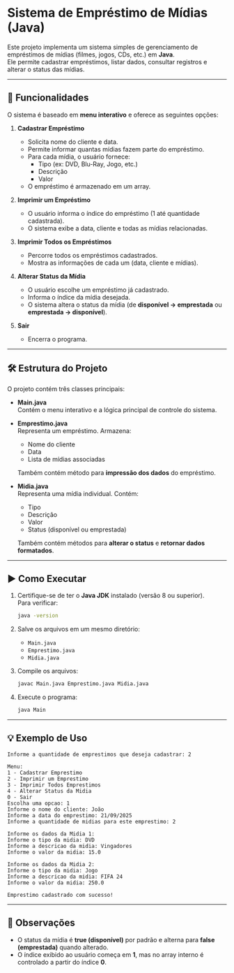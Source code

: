 
# Sistema de Empréstimo de Mídias (Java)

Este projeto implementa um sistema simples de gerenciamento de empréstimos de mídias (filmes, jogos, CDs, etc.) em **Java**.  
Ele permite cadastrar empréstimos, listar dados, consultar registros e alterar o status das mídias.

---

## 📌 Funcionalidades

O sistema é baseado em **menu interativo** e oferece as seguintes opções:

1. **Cadastrar Empréstimo**  
   - Solicita nome do cliente e data.  
   - Permite informar quantas mídias fazem parte do empréstimo.  
   - Para cada mídia, o usuário fornece:  
     - Tipo (ex: DVD, Blu-Ray, Jogo, etc.)  
     - Descrição  
     - Valor  
   - O empréstimo é armazenado em um array.

2. **Imprimir um Empréstimo**  
   - O usuário informa o índice do empréstimo (1 até quantidade cadastrada).  
   - O sistema exibe a data, cliente e todas as mídias relacionadas.

3. **Imprimir Todos os Empréstimos**  
   - Percorre todos os empréstimos cadastrados.  
   - Mostra as informações de cada um (data, cliente e mídias).

4. **Alterar Status da Mídia**  
   - O usuário escolhe um empréstimo já cadastrado.  
   - Informa o índice da mídia desejada.  
   - O sistema altera o status da mídia (de **disponível → emprestada** ou **emprestada → disponível**).

5. **Sair**  
   - Encerra o programa.

---

## 🛠️ Estrutura do Projeto

O projeto contém três classes principais:

- **Main.java**  
  Contém o menu interativo e a lógica principal de controle do sistema.

- **Emprestimo.java**  
  Representa um empréstimo. Armazena:  
  - Nome do cliente  
  - Data  
  - Lista de mídias associadas  

  Também contém método para **impressão dos dados** do empréstimo.

- **Midia.java**  
  Representa uma mídia individual. Contém:  
  - Tipo  
  - Descrição  
  - Valor  
  - Status (disponível ou emprestada)  

  Também contém métodos para **alterar o status** e **retornar dados formatados**.

---

## ▶️ Como Executar

1. Certifique-se de ter o **Java JDK** instalado (versão 8 ou superior).  
   Para verificar:  
   ```bash
   java -version
   ```

2. Salve os arquivos em um mesmo diretório:  
   - `Main.java`  
   - `Emprestimo.java`  
   - `Midia.java`

3. Compile os arquivos:  
   ```bash
   javac Main.java Emprestimo.java Midia.java
   ```

4. Execute o programa:  
   ```bash
   java Main
   ```

---

## 💡 Exemplo de Uso

```
Informe a quantidade de emprestimos que deseja cadastrar: 2

Menu:
1 - Cadastrar Emprestimo
2 - Imprimir um Emprestimo
3 - Imprimir Todos Emprestimos
4 - Alterar Status da Midia
0 - Sair
Escolha uma opcao: 1
Informe o nome do cliente: João
Informe a data do emprestimo: 21/09/2025
Informe a quantidade de midias para este emprestimo: 2

Informe os dados da Midia 1:
Informe o tipo da midia: DVD
Informe a descricao da midia: Vingadores
Informe o valor da midia: 15.0

Informe os dados da Midia 2:
Informe o tipo da midia: Jogo
Informe a descricao da midia: FIFA 24
Informe o valor da midia: 250.0

Emprestimo cadastrado com sucesso!
```

---

## 📖 Observações

- O status da mídia é **true (disponível)** por padrão e alterna para **false (emprestada)** quando alterado.  
- O índice exibido ao usuário começa em **1**, mas no array interno é controlado a partir do índice **0**.  
